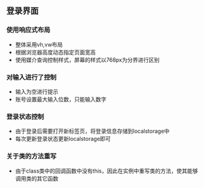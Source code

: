 ## 登录界面

### 使用响应式布局

- 整体采用vh,vw布局
- 根据浏览器高度动态指定页面宽高
- 使用媒介查询控制样式，屏幕的样式以768px为分界进行区别

### 对输入进行了控制

- 输入为空进行提示
- 账号设置最大输入位数，只能输入数字



### 登录状态控制

- 由于登录后需要打开新标签页，将登录信息存储到localstorage中
- 每次更新登录状态更新localstorage即可



### 关于类的方法重写

- 由于class类中的回调函数中没有this，因此在实例中重写类的方法，使其能够调用类的其它函数